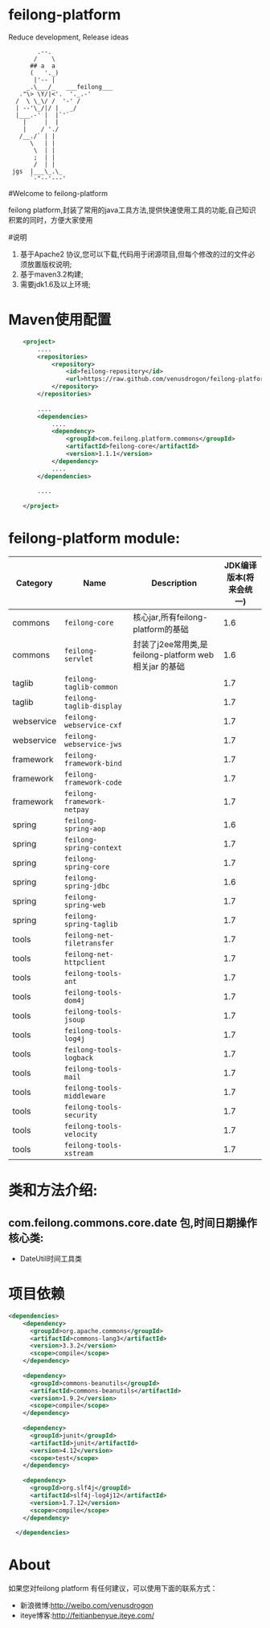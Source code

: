 feilong-platform
================

Reduce development, Release ideas

            .--.
           /    \
          ## a  a
          (   '._)
           |'-- |
         _.\___/_   ___feilong___
       ."\> \Y/|<'.  '._.-'
      /  \ \_\/ /  '-' /
      | --'\_/|/ |   _/
      |___.-' |  |`'`
        |     |  |
        |    / './
       /__./` | |
          \   | |
           \  | |
           ;  | |
           /  | |
     jgs  |___\_.\_
          `-"--'---'


#Welcome to feilong-platform

feilong platform,封装了常用的java工具方法,提供快速使用工具的功能,自己知识积累的同时，方便大家使用

#说明

1. 基于Apache2 协议,您可以下载,代码用于闭源项目,但每个修改的过的文件必须放置版权说明;
1. 基于maven3.2构建;
1. 需要jdk1.6及以上环境;


# Maven使用配置

```XML
	<project>
		....
		<repositories>
			<repository>
				<id>feilong-repository</id>
				<url>https://raw.github.com/venusdrogon/feilong-platform/repository</url>
			</repository>
		</repositories>
		
		....
		<dependencies>
			....
			<dependency>
				<groupId>com.feilong.platform.commons</groupId>
				<artifactId>feilong-core</artifactId>
				<version>1.1.1</version>
			</dependency>
			....
		</dependencies>
		
		....
		
	</project>
```

# feilong-platform module:

Category |Name | Description | JDK编译版本(将来会统一)
----|------------ | ---------|------------
commons |`feilong-core` | 核心jar,所有feilong-platform的基础 | 1.6
commons |`feilong-servlet` | 封装了j2ee常用类,是feilong-platform web相关jar 的基础 | 1.6
taglib  |`feilong-taglib-common` |  | 1.7
taglib  |`feilong-taglib-display` |  | 1.7
webservice|`feilong-webservice-cxf` |  | 1.7
webservice|`feilong-webservice-jws` |  | 1.7
framework|`feilong-framework-bind` |  | 1.7
framework|`feilong-framework-code` |  | 1.7
framework|`feilong-framework-netpay` |  | 1.7
spring|`feilong-spring-aop` |  | 1.6
spring|`feilong-spring-context` |  | 1.7
spring|`feilong-spring-core` |  | 1.7
spring|`feilong-spring-jdbc` |  | 1.6
spring|`feilong-spring-web` |  | 1.7
spring|`feilong-spring-taglib` |  | 1.7
tools|`feilong-net-filetransfer` |  | 1.7
tools|`feilong-net-httpclient` |  | 1.7
tools|`feilong-tools-ant` |  | 1.7
tools|`feilong-tools-dom4j` |  | 1.7
tools|`feilong-tools-jsoup` |  | 1.7
tools|`feilong-tools-log4j` |  | 1.7
tools|`feilong-tools-logback` |  | 1.7
tools|`feilong-tools-mail` |  | 1.7
tools|`feilong-tools-middleware` |  | 1.7
tools|`feilong-tools-security` |  | 1.7
tools|`feilong-tools-velocity` |  | 1.7
tools|`feilong-tools-xstream` |  | 1.7

# 类和方法介绍: 

## com.feilong.commons.core.date 包,时间日期操作核心类:

* DateUtil时间工具类  


# 项目依赖

```XML
<dependencies>
    <dependency>
      <groupId>org.apache.commons</groupId>
      <artifactId>commons-lang3</artifactId>
      <version>3.3.2</version>
      <scope>compile</scope>
    </dependency>
    
    <dependency>
      <groupId>commons-beanutils</groupId>
      <artifactId>commons-beanutils</artifactId>
      <version>1.9.2</version>
      <scope>compile</scope>
    </dependency>
    
    <dependency>
      <groupId>junit</groupId>
      <artifactId>junit</artifactId>
      <version>4.12</version>
      <scope>test</scope>
    </dependency>
    
    <dependency>
      <groupId>org.slf4j</groupId>
      <artifactId>slf4j-log4j12</artifactId>
      <version>1.7.12</version>
      <scope>compile</scope>
    </dependency>
    
  </dependencies>
```

# About

如果您对feilong platform 有任何建议，可以使用下面的联系方式：

* 新浪微博:http://weibo.com/venusdrogon 
* iteye博客:http://feitianbenyue.iteye.com/

